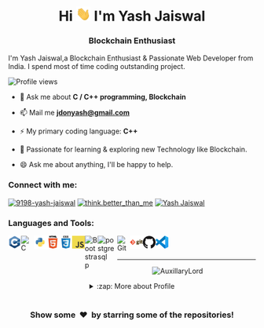 <h1 align="center">Hi <img src="https://raw.githubusercontent.com/ABSphreak/ABSphreak/master/gifs/Hi.gif" width="30px"> I'm Yash Jaiswal</h1>
<h3 align="center"> Blockchain Enthusiast</h3>

<!--<p align="center"><img  alt="banner" src="https://pbs.twimg.com/profile_banners/1209749764146786305/1645560557/600x200" /></p>-->


I'm Yash Jaiswal,a Blockchain Enthusiast & Passionate Web Developer from India. I spend most of time coding outstanding project.


![Profile views](https://gpvc.arturio.dev/AuxillaryLord)  

- 💬 Ask me about **C / C++ programming, Blockchain**

- 📫 Mail me **jdonyash@gmail.com**

- ⚡ My primary coding language: **C++**

- 🔭 Passionate for learning & exploring new Technology like Blockchain.

- 😄 Ask me about anything, I'll be happy to help.


<h3 align="left">Connect with me:</h3>
<p align="left">
<a href="https://www.linkedin.com/in/9198-yash-jaiswal/" target="_blank"><img align="center" src="https://raw.githubusercontent.com/rahuldkjain/github-profile-readme-generator/6253936f99716cd30c07055d5d10e9332af37171/src/images/icons/Social/linked-in-alt.svg" alt="9198-yash-jaiswal" height="30" width="40" /></a>
<a href="https://www.instagram.com/think.better_than_me/" target="_blank"><img align="center" src="https://raw.githubusercontent.com/rahuldkjain/github-profile-readme-generator/6253936f99716cd30c07055d5d10e9332af37171/src/images/icons/Social/instagram.svg" alt="think.better_than_me" height="30" width="40" /></a>
<a href="https://www.leetcode.com/jdonyash/" target="_blank"><img align="center" src="https://leetcode.com/_next/static/images/logo-ff2b712834cf26bf50a5de58ee27bcef.png" alt="Yash Jaiswal" height="40" width="40" /></a>
 

<br />
<h3 align="left">Languages and Tools:</h3>

<img align="left" alt="C++" width="26px" src="https://raw.githubusercontent.com/github/explore/80688e429a7d4ef2fca1e82350fe8e3517d3494d/topics/cpp/cpp.png" />
<img align="left" alt="C" width="26px"  src="https://upload.wikimedia.org/wikipedia/commons/1/19/C_Logo.png" />
<img align="left" alt="python" width="26px" src="https://raw.githubusercontent.com/github/explore/80688e429a7d4ef2fca1e82350fe8e3517d3494d/topics/python/python.png" />
<img align="left" alt="HTML5" width="26px" src="https://raw.githubusercontent.com/github/explore/80688e429a7d4ef2fca1e82350fe8e3517d3494d/topics/html/html.png" />
<img align="left" alt="CSS3" width="26px" src="https://raw.githubusercontent.com/github/explore/80688e429a7d4ef2fca1e82350fe8e3517d3494d/topics/css/css.png" />
<img align="left" alt="JavaScript" width="26px" src="https://raw.githubusercontent.com/github/explore/80688e429a7d4ef2fca1e82350fe8e3517d3494d/topics/javascript/javascript.png" />
   <img align="left"  width="26px"  src="https://user-images.githubusercontent.com/44005233/120921731-9e8ecf80-c6e2-11eb-9ea1-aa04f03ced2e.png" alt="Bootstrap" />
   <img align="left" width="40px" src="https://www.vectorlogo.zone/logos/mysql/mysql-ar21.svg" alt="postgresql" /> 
 <img align="left" alt="Git" width="26px"  src="https://www.logo.wine/a/logo/Solidity/Solidity-Logo.wine.svg" alt="Solidity" />
<img align="left" alt="Git" width="26px" src="https://raw.githubusercontent.com/github/explore/80688e429a7d4ef2fca1e82350fe8e3517d3494d/topics/git/git.png" />
<img align="left" alt="GitHub" width="26px" src="https://raw.githubusercontent.com/github/explore/78df643247d429f6cc873026c0622819ad797942/topics/github/github.png" />

<img align="left" alt="Visual Studio Code" width="26px" src="https://raw.githubusercontent.com/github/explore/80688e429a7d4ef2fca1e82350fe8e3517d3494d/topics/visual-studio-code/visual-studio-code.png" />
<br />
<br />
<hr />
  
<p align="center" >&nbsp;<img src="https://github-readme-stats.vercel.app/api?username=AuxillaryLord&show_icons=true&locale=en&theme=onedark" alt="AuxillaryLord" /></p>

<details align="center">
  <summary>:zap: More about Profile</summary>
   <br />
<p align="center"><img  src="https://github-readme-streak-stats.herokuapp.com/?user=AuxillaryLord&theme=tokyonight" alt="AuxillaryLord" /></p>

<p align="center"> <a href="https://github.com/ryo-ma/github-profile-trophy"><img src="https://github-profile-trophy.vercel.app/?username=AuxillaryLord&theme=juicyfresh" alt="AuxillaryLord" /></a> </p>

</details>
  <br />
<h3 align="center">Show some &nbsp;❤️&nbsp; by starring some of the repositories!</h3>


<!--
**durgesh2001/durgesh2001** is a ✨ _special_ ✨ repository because its `README.md` (this file) appears on your GitHub profile.

Here are some ideas to get you started:

- 🔭 I’m currently working on ...
- 🌱 I’m currently learning ...
- 👯 I’m looking to collaborate on ...
- 🤔 I’m looking for help with ...
- 💬 Ask me about ...
- 📫 How to reach me: ...
- 😄 Pronouns: ...
- ⚡ Fun fact: ...
-->
